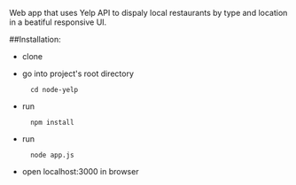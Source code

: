 Web app that uses Yelp API to dispaly local restaurants by type and location in a beatiful responsive UI.

##Installation: 
* clone

* go into project's root directory

        cd node-yelp
    
* run


        npm install
        
* run 
        
        node app.js
        
* open localhost:3000 in browser
